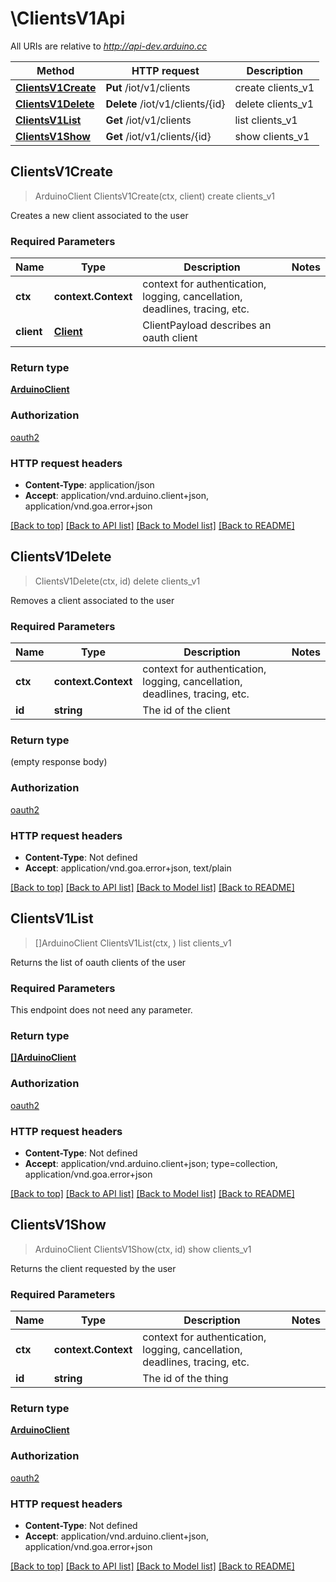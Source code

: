 # \ClientsV1Api

All URIs are relative to *http://api-dev.arduino.cc*

Method | HTTP request | Description
------------- | ------------- | -------------
[**ClientsV1Create**](ClientsV1Api.md#ClientsV1Create) | **Put** /iot/v1/clients | create clients_v1
[**ClientsV1Delete**](ClientsV1Api.md#ClientsV1Delete) | **Delete** /iot/v1/clients/{id} | delete clients_v1
[**ClientsV1List**](ClientsV1Api.md#ClientsV1List) | **Get** /iot/v1/clients | list clients_v1
[**ClientsV1Show**](ClientsV1Api.md#ClientsV1Show) | **Get** /iot/v1/clients/{id} | show clients_v1



## ClientsV1Create

> ArduinoClient ClientsV1Create(ctx, client)
create clients_v1

Creates a new client associated to the user

### Required Parameters


Name | Type | Description  | Notes
------------- | ------------- | ------------- | -------------
**ctx** | **context.Context** | context for authentication, logging, cancellation, deadlines, tracing, etc.
**client** | [**Client**](Client.md)| ClientPayload describes an oauth client | 

### Return type

[**ArduinoClient**](ArduinoClient.md)

### Authorization

[oauth2](../README.md#oauth2)

### HTTP request headers

- **Content-Type**: application/json
- **Accept**: application/vnd.arduino.client+json, application/vnd.goa.error+json

[[Back to top]](#) [[Back to API list]](../README.md#documentation-for-api-endpoints)
[[Back to Model list]](../README.md#documentation-for-models)
[[Back to README]](../README.md)


## ClientsV1Delete

> ClientsV1Delete(ctx, id)
delete clients_v1

Removes a client associated to the user

### Required Parameters


Name | Type | Description  | Notes
------------- | ------------- | ------------- | -------------
**ctx** | **context.Context** | context for authentication, logging, cancellation, deadlines, tracing, etc.
**id** | **string**| The id of the client | 

### Return type

 (empty response body)

### Authorization

[oauth2](../README.md#oauth2)

### HTTP request headers

- **Content-Type**: Not defined
- **Accept**: application/vnd.goa.error+json, text/plain

[[Back to top]](#) [[Back to API list]](../README.md#documentation-for-api-endpoints)
[[Back to Model list]](../README.md#documentation-for-models)
[[Back to README]](../README.md)


## ClientsV1List

> []ArduinoClient ClientsV1List(ctx, )
list clients_v1

Returns the list of oauth clients of the user

### Required Parameters

This endpoint does not need any parameter.

### Return type

[**[]ArduinoClient**](ArduinoClient.md)

### Authorization

[oauth2](../README.md#oauth2)

### HTTP request headers

- **Content-Type**: Not defined
- **Accept**: application/vnd.arduino.client+json; type=collection, application/vnd.goa.error+json

[[Back to top]](#) [[Back to API list]](../README.md#documentation-for-api-endpoints)
[[Back to Model list]](../README.md#documentation-for-models)
[[Back to README]](../README.md)


## ClientsV1Show

> ArduinoClient ClientsV1Show(ctx, id)
show clients_v1

Returns the client requested by the user

### Required Parameters


Name | Type | Description  | Notes
------------- | ------------- | ------------- | -------------
**ctx** | **context.Context** | context for authentication, logging, cancellation, deadlines, tracing, etc.
**id** | **string**| The id of the thing | 

### Return type

[**ArduinoClient**](ArduinoClient.md)

### Authorization

[oauth2](../README.md#oauth2)

### HTTP request headers

- **Content-Type**: Not defined
- **Accept**: application/vnd.arduino.client+json, application/vnd.goa.error+json

[[Back to top]](#) [[Back to API list]](../README.md#documentation-for-api-endpoints)
[[Back to Model list]](../README.md#documentation-for-models)
[[Back to README]](../README.md)

